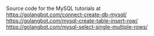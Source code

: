 Source code for the MySQL tutorials at  
https://golangbot.com/connect-create-db-mysql/ <br>
https://golangbot.com/mysql-create-table-insert-row/ <br>
https://golangbot.com/mysql-select-single-multiple-rows/